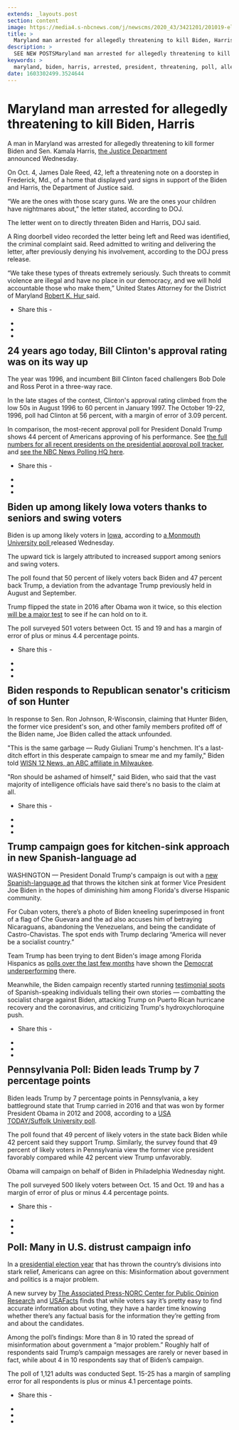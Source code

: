 ```yaml
--- 
extends: _layouts.post 
section: content 
image: https://media4.s-nbcnews.com/j/newscms/2020_43/3421201/201019-election-live-blog-main-cover-cs_496f96f43b2e146e6cba5a56348a152f.nbcnews-fp-1200-630.jpg 
title: > 
  Maryland man arrested for allegedly threatening to kill Biden, Harris 
description: > 
  SEE NEW POSTSMaryland man arrested for allegedly threatening to kill Biden, Harris A man in Maryland was arrested for allegedly threatening to kill former Biden and Sen. Kamala Harris, the Justice Department announced Wednesday.In comparison, the most-recent approval poll for President Donald Trump shows 44 percent of Americans approving of his performance.Share this -Biden up among likely Iowa voters thanks to seniors and swing voters Biden is up among likely voters in Iowa, according to a Monmouth University poll released Wednesday.The poll found that 49 percent of likely voters in the state back Biden while 42 percent said they support Trump.The poll surveyed 500 likely voters between Oct. 15 and Oct. 19 and has a margin of error of plus or minus 4.4 percentage points. 
keywords: > 
  maryland, biden, harris, arrested, president, threatening, poll, allegedly, points, percentage, man, trump, voters, likely, campaign, kill, share 
date: 1603302499.3524644 
--- 
```

<div><p class="absolute left0 right0 bottom0 scrollUpButtonContainer___2J2G2"></p><p class="stripePattern___OwIMU"></p><h1 class="cardTitle___2kTZx">Maryland man arrested for allegedly threatening to kill Biden, Harris</h1><p class="">A man in Maryland was arrested for allegedly threatening to kill former Biden and Sen. Kamala Harris, <a href="https://www.justice.gov/usao-md/press-release/file/1329596/download">the Justice Department </a>announced&#160;Wednesday.&#160;</p><p class="">On Oct. 4, James Dale Reed, 42, left a threatening note on a doorstep in Frederick, Md., of a home that displayed yard signs in support of the Biden and Harris, the Department of Justice said.&#160;</p><p class="">&#8220;We are the ones with those scary guns. We are the ones your children have nightmares about,&#8221; the letter stated, according to DOJ.&#160;</p><p class="">The letter went on to directly threaten Biden and Harris, DOJ said.</p><p class="">A Ring doorbell video recorded the letter being left and Reed was identified, the criminal complaint said. Reed admitted to writing and delivering the letter, after previously denying his involvement, according to the DOJ press release.&#160;&#160;</p><p class="">&#8220;We take these types of threats extremely seriously. Such threats to commit violence are illegal and have no place in our democracy, and we will hold accountable those who make them,&#8221; United States Attorney for the District of Maryland <a href="https://www.justice.gov/usao-md/pr/maryland-man-facing-federal-charge-threatening-former-vice-president-joe-biden-and">Robert K. Hur </a>said.&#160;</p><ul class="socialList___2GQsY js-social-share"><li class="socialListText___2j4a7 founders-mono">Share this -</li><li class="socialListIcon___9xobL"><a href="https://www.facebook.com/sharer/sharer.php?u=https://www.nbcnews.com/politics/2020-election/live-blog/2020-10-21-trump-biden-election-n1244076/ncrd1244162" target="_blank" rel="noopener noreferrer"><p class="icon icon-facebook socialIcon___HgLMt"></p></a></li><li class="socialListIcon___9xobL"><a href="https://twitter.com/intent/tweet?text=Maryland%20man%20arrested%20for%20allegedly%20threatening%20to%20kill%20Biden%2C%20Harris&amp;via=NBCNews&amp;url=https://www.nbcnews.com/politics/2020-election/live-blog/2020-10-21-trump-biden-election-n1244076/ncrd1244162&amp;original_referer=https://www.nbcnews.com/politics/2020-election/live-blog/2020-10-21-trump-biden-election-n1244076/ncrd1244162" target="_blank" rel="noopener noreferrer"><p class="icon icon-twitter socialIcon___HgLMt"></p></a></li><li class="socialListIcon___9xobL"><a href="mailto:?subject=Maryland%20man%20arrested%20for%20allegedly%20threatening%20to%20kill%20Biden,%20Harris&amp;body=https://www.nbcnews.com/politics/2020-election/live-blog/2020-10-21-trump-biden-election-n1244076/ncrd1244162"><p class="icon icon-email socialIcon___HgLMt"></p></a></li></ul><p class="stripePattern___OwIMU"></p><h2 class="cardTitle___2kTZx">24 years ago today, Bill Clinton's approval rating was on its way up</h2><p class="">The year was 1996, and incumbent Bill Clinton faced challengers Bob Dole and Ross Perot in a three-way race.</p><p class="">In the late stages of the contest, Clinton's approval rating climbed from the low 50s in August 1996 to 60 percent in January 1997. The October 19-22, 1996, poll had Clinton at 56 percent, with a margin of error of 3.09 percent.</p><p class="">In comparison, the most-recent approval poll for President Donald Trump shows 44 percent of Americans approving of his performance. See&#160;<a href="https://www.nbcnews.com/politics/white-house/presidential-approval-poll-tracker-n1102776" target="_blank">the full numbers for all recent presidents on the presidential approval poll tracker</a>, and&#160;<a href="https://www.nbcnews.com/politics/2020-elections/presidential-polls" target="_blank">see the NBC News Polling HQ here</a>.</p><p class="lazyload-placeholder"></p><ul class="socialList___2GQsY js-social-share"><li class="socialListText___2j4a7 founders-mono">Share this -</li><li class="socialListIcon___9xobL"><a href="https://www.facebook.com/sharer/sharer.php?u=https://www.nbcnews.com/politics/2020-election/live-blog/2020-10-21-trump-biden-election-n1244076/ncrd1244157" target="_blank" rel="noopener noreferrer"><p class="icon icon-facebook socialIcon___HgLMt"></p></a></li><li class="socialListIcon___9xobL"><a href="https://twitter.com/intent/tweet?text=24%20years%20ago%20today%2C%20Bill%20Clinton's%20approval%20rating%20was%20on%20its%20way%20up&amp;via=NBCNews&amp;url=https://www.nbcnews.com/politics/2020-election/live-blog/2020-10-21-trump-biden-election-n1244076/ncrd1244157&amp;original_referer=https://www.nbcnews.com/politics/2020-election/live-blog/2020-10-21-trump-biden-election-n1244076/ncrd1244157" target="_blank" rel="noopener noreferrer"><p class="icon icon-twitter socialIcon___HgLMt"></p></a></li><li class="socialListIcon___9xobL"><a href="mailto:?subject=24%20years%20ago%20today,%20Bill%20Clinton's%20approval%20rating%20was%20on%20its%20way%20up&amp;body=https://www.nbcnews.com/politics/2020-election/live-blog/2020-10-21-trump-biden-election-n1244076/ncrd1244157"><p class="icon icon-email socialIcon___HgLMt"></p></a></li></ul><p class="stripePattern___OwIMU"></p><h2 class="cardTitle___2kTZx">Biden up among likely Iowa voters thanks to seniors and swing voters</h2><p class="">Biden is up among likely voters in <a href="https://www.nbcnews.com/politics/2020-elections/iowa-results" target="_blank">Iowa</a>, according to <a href="https://www.monmouth.edu/polling-institute/reports/monmouthpoll_IA_102120/" target="_blank">a Monmouth University poll </a>released Wednesday.</p><p class="">The upward tick is largely attributed to increased support among seniors and swing voters.&#160;</p><p class="">The poll found that 50 percent of likely voters back Biden and 47 percent back Trump, a deviation from the advantage Trump previously held in August and September.&#160;</p><p class="">Trump flipped the state in 2016 after Obama won it twice, so this&#160;election <a href="https://www.nbcnews.com/politics/2020-election/covid-back-spotlight-iowa-emerges-test-trump-can-he-keep-n1242723" target="_blank">will be a major test</a> to see if he can hold on to it.</p><p class="">The poll surveyed 501 voters between Oct. 15 and 19 and has a margin of error of plus or minus 4.4 percentage points.</p><ul class="socialList___2GQsY js-social-share"><li class="socialListText___2j4a7 founders-mono">Share this -</li><li class="socialListIcon___9xobL"><a href="https://www.facebook.com/sharer/sharer.php?u=https://www.nbcnews.com/politics/2020-election/live-blog/2020-10-21-trump-biden-election-n1244076/ncrd1244150" target="_blank" rel="noopener noreferrer"><p class="icon icon-facebook socialIcon___HgLMt"></p></a></li><li class="socialListIcon___9xobL"><a href="https://twitter.com/intent/tweet?text=Biden%20up%20among%20likely%20Iowa%20voters%20thanks%20to%20seniors%20and%20swing%20voters&amp;via=NBCNews&amp;url=https://www.nbcnews.com/politics/2020-election/live-blog/2020-10-21-trump-biden-election-n1244076/ncrd1244150&amp;original_referer=https://www.nbcnews.com/politics/2020-election/live-blog/2020-10-21-trump-biden-election-n1244076/ncrd1244150" target="_blank" rel="noopener noreferrer"><p class="icon icon-twitter socialIcon___HgLMt"></p></a></li><li class="socialListIcon___9xobL"><a href="mailto:?subject=Biden%20up%20among%20likely%20Iowa%20voters%20thanks%20to%20seniors%20and%20swing%20voters&amp;body=https://www.nbcnews.com/politics/2020-election/live-blog/2020-10-21-trump-biden-election-n1244076/ncrd1244150"><p class="icon icon-email socialIcon___HgLMt"></p></a></li></ul><p></p><p class="stripePattern___OwIMU"></p><h2 class="cardTitle___2kTZx">Biden responds to Republican senator's criticism of son Hunter</h2><p class="">In response to Sen. Ron Johnson, R-Wisconsin, claiming that Hunter Biden, the former vice president's son, and other family members profited off of the Biden name, Joe Biden called the attack unfounded.&#160;</p><p class="">"This is the same garbage &#8212; Rudy Giuliani Trump's henchmen. It's a last-ditch effort in this desperate campaign to smear me and my family," Biden told <a href="https://www.wisn.com/article/one-on-one-with-joe-biden/34431537" target="_blank">WISN 12 News, an ABC affiliate in Milwaukee</a>.&#160;</p><p class="">"Ron should be ashamed of himself," said Biden, who said that the vast majority of intelligence officials have said there's no basis to the claim at all.&#160;</p><ul class="socialList___2GQsY js-social-share"><li class="socialListText___2j4a7 founders-mono">Share this -</li><li class="socialListIcon___9xobL"><a href="https://www.facebook.com/sharer/sharer.php?u=https://www.nbcnews.com/politics/2020-election/live-blog/2020-10-21-trump-biden-election-n1244076/ncrd1244139" target="_blank" rel="noopener noreferrer"><p class="icon icon-facebook socialIcon___HgLMt"></p></a></li><li class="socialListIcon___9xobL"><a href="https://twitter.com/intent/tweet?text=Biden%20responds%20to%20Republican%20senator's%20criticism%20of%20son%20Hunter&amp;via=NBCNews&amp;url=https://www.nbcnews.com/politics/2020-election/live-blog/2020-10-21-trump-biden-election-n1244076/ncrd1244139&amp;original_referer=https://www.nbcnews.com/politics/2020-election/live-blog/2020-10-21-trump-biden-election-n1244076/ncrd1244139" target="_blank" rel="noopener noreferrer"><p class="icon icon-twitter socialIcon___HgLMt"></p></a></li><li class="socialListIcon___9xobL"><a href="mailto:?subject=Biden%20responds%20to%20Republican%20senator's%20criticism%20of%20son%20Hunter&amp;body=https://www.nbcnews.com/politics/2020-election/live-blog/2020-10-21-trump-biden-election-n1244076/ncrd1244139"><p class="icon icon-email socialIcon___HgLMt"></p></a></li></ul><p></p><p class="stripePattern___OwIMU"></p><h2 class="cardTitle___2kTZx">Trump campaign goes for kitchen-sink approach in new Spanish-language ad</h2><p class="">WASHINGTON &#8212; President Donald Trump's campaign is out with a <a href="https://host2.advertisinganalyticsllc.com/admo/viewer/f5ef3387-e37e-45fa-b8b8-c9ab60c6f468/" target="_blank">new Spanish-language ad</a> that throws the kitchen sink at former Vice President Joe Biden in the hopes of diminishing him among Florida's diverse Hispanic community.&#160;</p><p class="">For Cuban voters, there&#8217;s a photo of Biden kneeling superimposed in front of a flag of Che Guevara and the ad also accuses him of betraying Nicaraguans, abandoning the Venezuelans, and being the candidate of Castro-Chavistas. The spot ends with Trump declaring &#8220;America will never be a socialist country.&#8221;&#160;</p><p class="">Team Trump has been trying to dent Biden's image among Florida Hispanics as <a href="https://www.miamiherald.com/news/politics-government/article245495835.html">polls over the last few months</a> have shown the <a href="https://www.nbcnews.com/politics/meet-the-press/poll-trump-biden-are-tied-battleground-florida-n1239510">Democrat underperforming</a> there.&#160;&#160;</p><p class="">Meanwhile, the Biden campaign recently started running <a href="https://www.nbcnews.com/politics/meet-the-press/blog/meet-press-blog-latest-news-analysis-data-driving-political-discussion-n988541/ncrd1243980" target="_blank">testimonial spots</a> of Spanish-speaking individuals telling their own stories &#8212; combatting the socialist charge against Biden, attacking Trump on Puerto Rican hurricane recovery and the coronavirus, and criticizing Trump's hydroxychloroquine push.&#160;</p><ul class="socialList___2GQsY js-social-share"><li class="socialListText___2j4a7 founders-mono">Share this -</li><li class="socialListIcon___9xobL"><a href="https://www.facebook.com/sharer/sharer.php?u=https://www.nbcnews.com/politics/2020-election/live-blog/2020-10-21-trump-biden-election-n1244076/ncrd1244135" target="_blank" rel="noopener noreferrer"><p class="icon icon-facebook socialIcon___HgLMt"></p></a></li><li class="socialListIcon___9xobL"><a href="https://twitter.com/intent/tweet?text=Trump%20campaign%20goes%20for%20kitchen-sink%20approach%20in%20new%20Spanish-language%20ad&amp;via=NBCNews&amp;url=https://www.nbcnews.com/politics/2020-election/live-blog/2020-10-21-trump-biden-election-n1244076/ncrd1244135&amp;original_referer=https://www.nbcnews.com/politics/2020-election/live-blog/2020-10-21-trump-biden-election-n1244076/ncrd1244135" target="_blank" rel="noopener noreferrer"><p class="icon icon-twitter socialIcon___HgLMt"></p></a></li><li class="socialListIcon___9xobL"><a href="mailto:?subject=Trump%20campaign%20goes%20for%20kitchen-sink%20approach%20in%20new%20Spanish-language%20ad&amp;body=https://www.nbcnews.com/politics/2020-election/live-blog/2020-10-21-trump-biden-election-n1244076/ncrd1244135"><p class="icon icon-email socialIcon___HgLMt"></p></a></li></ul><p class="stripePattern___OwIMU"></p><h2 class="cardTitle___2kTZx">Pennsylvania Poll: Biden leads Trump by 7 percentage points</h2><p class="">Biden leads Trump by 7 percentage points in Pennsylvania, a key battleground state that Trump carried in 2016 and that was won by former President Obama in 2012 and 2008, according to a&#160;<a href="https://www.usatoday.com/story/news/politics/elections/2020/10/21/pennsylvania-poll-joe-biden-leads-donald-trump-usa-today-suffolk-poll/5990219002/" target="_blank">USA TODAY/Suffolk&#160;University poll</a>.</p><p class="">The poll found that 49 percent of likely voters in the state back Biden while 42 percent said they support Trump. Similarly, the survey found that 49 percent of likely voters in Pennsylvania view the former vice president favorably compared while 42 percent view Trump unfavorably.&#160;</p><p class="">Obama will campaign on behalf of Biden in Philadelphia Wednesday night.&#160;</p><p class="">The poll surveyed&#160;500 likely voters between Oct. 15 and Oct. 19 and has a margin of error of plus or minus 4.4 percentage points.</p><ul class="socialList___2GQsY js-social-share"><li class="socialListText___2j4a7 founders-mono">Share this -</li><li class="socialListIcon___9xobL"><a href="https://www.facebook.com/sharer/sharer.php?u=https://www.nbcnews.com/politics/2020-election/live-blog/2020-10-21-trump-biden-election-n1244076/ncrd1244136" target="_blank" rel="noopener noreferrer"><p class="icon icon-facebook socialIcon___HgLMt"></p></a></li><li class="socialListIcon___9xobL"><a href="https://twitter.com/intent/tweet?text=Pennsylvania%20Poll%3A%20Biden%20leads%20Trump%20by%207%20percentage%20points&amp;via=NBCNews&amp;url=https://www.nbcnews.com/politics/2020-election/live-blog/2020-10-21-trump-biden-election-n1244076/ncrd1244136&amp;original_referer=https://www.nbcnews.com/politics/2020-election/live-blog/2020-10-21-trump-biden-election-n1244076/ncrd1244136" target="_blank" rel="noopener noreferrer"><p class="icon icon-twitter socialIcon___HgLMt"></p></a></li><li class="socialListIcon___9xobL"><a href="mailto:?subject=Pennsylvania%20Poll:%20Biden%20leads%20Trump%20by%207%20percentage%20points&amp;body=https://www.nbcnews.com/politics/2020-election/live-blog/2020-10-21-trump-biden-election-n1244076/ncrd1244136"><p class="icon icon-email socialIcon___HgLMt"></p></a></li></ul><p class="stripePattern___OwIMU"></p><h2 class="cardTitle___2kTZx">Poll: Many in U.S. distrust campaign info</h2><p class="">In a&#160;<a href="https://apnews.com/hub/election-2020">presidential election year</a>&#160;that has thrown the country&#8217;s divisions into stark relief, Americans can agree on this: Misinformation about government and politics is a major problem.</p><p class="">A new survey by&#160;<a href="https://apnorc.org/" target="_blank">The Associated Press-NORC Center for Public Opinion Research</a>&#160;and&#160;<a href="https://usafacts.org/" target="_blank">USAFacts</a>&#160;finds that while voters say it&#8217;s pretty easy to find accurate information about voting, they have a harder time knowing whether there&#8217;s any factual basis for the information they&#8217;re getting from and about the candidates.</p><p class="">Among the poll&#8217;s findings: More than 8 in 10 rated the spread of misinformation about government a &#8220;major problem.&#8221;&#160;Roughly half of respondents said Trump&#8217;s campaign messages are rarely or never based in fact, while about 4 in 10 respondents say that of Biden&#8217;s campaign.</p><p class="">The poll of 1,121 adults was conducted Sept. 15-25 has a margin of sampling error for all respondents is plus or minus 4.1 percentage points.</p><ul class="socialList___2GQsY js-social-share"><li class="socialListText___2j4a7 founders-mono">Share this -</li><li class="socialListIcon___9xobL"><a href="https://www.facebook.com/sharer/sharer.php?u=https://www.nbcnews.com/politics/2020-election/live-blog/2020-10-21-trump-biden-election-n1244076/ncrd1244130" target="_blank" rel="noopener noreferrer"><p class="icon icon-facebook socialIcon___HgLMt"></p></a></li><li class="socialListIcon___9xobL"><a href="https://twitter.com/intent/tweet?text=Poll%3A%20Many%20in%20U.S.%20distrust%20campaign%20info&amp;via=NBCNews&amp;url=https://www.nbcnews.com/politics/2020-election/live-blog/2020-10-21-trump-biden-election-n1244076/ncrd1244130&amp;original_referer=https://www.nbcnews.com/politics/2020-election/live-blog/2020-10-21-trump-biden-election-n1244076/ncrd1244130" target="_blank" rel="noopener noreferrer"><p class="icon icon-twitter socialIcon___HgLMt"></p></a></li><li class="socialListIcon___9xobL"><a href="mailto:?subject=Poll:%20Many%20in%20U.S.%20distrust%20campaign%20info&amp;body=https://www.nbcnews.com/politics/2020-election/live-blog/2020-10-21-trump-biden-election-n1244076/ncrd1244130"><p class="icon icon-email socialIcon___HgLMt"></p></a></li></ul></div>